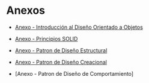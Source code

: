 # Anexos

* [Anexo - Introducción al Diseño Orientado a Objetos](introduccion.md)

* [Anexo - Principios SOLID](solid.md)

* [Anexo - Patron de Diseño Estructural](patronDeDiseñoEstructural.md)

* [Anexo - Patron de Diseño Creacional](patronDeDiseñoCreacional.md)

* [Anexo - Patron de Diseño de Comportamiento]

